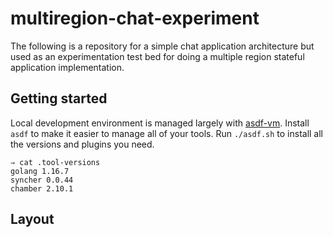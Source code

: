 # multiregion-chat-experiment

The following is a repository for a simple chat application architecture but
used as an experimentation test bed for doing a multiple region stateful
application implementation.

## Getting started

Local development environment is managed largely with
[asdf-vm](https://asdf-vm.com/). Install `asdf` to make it easier to manage all
of your tools. Run `./asdf.sh` to install all the versions and plugins you need.

<!-- BEGIN_TOOL_VERSIONS -->

```
⇒ cat .tool-versions
golang 1.16.7
syncher 0.0.44
chamber 2.10.1
```

<!-- END_TOOL_VERSIONS -->

## Layout
